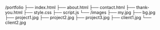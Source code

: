 /portfolio
├── index.html
├── about.html
├── contact.html
├── thank-you.html
├── style.css
├── script.js
└── /images
├── my.jpg
├── bg.jpg
├── project1.jpg
├── project2.jpg
├── project3.jpg
├── client1.jpg
└── client2.jpg
